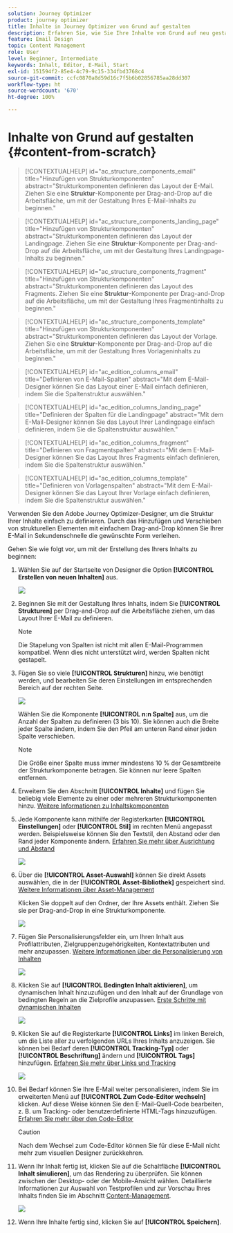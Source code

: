 ```yaml
---
solution: Journey Optimizer
product: journey optimizer
title: Inhalte in Journey Optimizer von Grund auf gestalten
description: Erfahren Sie, wie Sie Ihre Inhalte von Grund auf neu gestalten
feature: Email Design
topic: Content Management
role: User
level: Beginner, Intermediate
keywords: Inhalt, Editor, E-Mail, Start
exl-id: 151594f2-85e4-4c79-9c15-334fbd3768c4
source-git-commit: ccfc0870a8d59d16c7f5b6b02856785aa28dd307
workflow-type: ht
source-wordcount: '670'
ht-degree: 100%

---
```


# Inhalte von Grund auf gestalten {#content-from-scratch}

>[!CONTEXTUALHELP]
>id="ac_structure_components_email"
>title="Hinzufügen von Strukturkomponenten"
>abstract="Strukturkomponenten definieren das Layout der E-Mail. Ziehen Sie eine **Struktur**-Komponente per Drag-and-Drop auf die Arbeitsfläche, um mit der Gestaltung Ihres E-Mail-Inhalts zu beginnen."

>[!CONTEXTUALHELP]
>id="ac_structure_components_landing_page"
>title="Hinzufügen von Strukturkomponenten"
>abstract="Strukturkomponenten definieren das Layout der Landingpage. Ziehen Sie eine **Struktur**-Komponente per Drag-and-Drop auf die Arbeitsfläche, um mit der Gestaltung Ihres Landingpage-Inhalts zu beginnen."

>[!CONTEXTUALHELP]
>id="ac_structure_components_fragment"
>title="Hinzufügen von Strukturkomponenten"
>abstract="Strukturkomponenten definieren das Layout des Fragments. Ziehen Sie eine **Struktur**-Komponente per Drag-and-Drop auf die Arbeitsfläche, um mit der Gestaltung Ihres Fragmentinhalts zu beginnen."

>[!CONTEXTUALHELP]
>id="ac_structure_components_template"
>title="Hinzufügen von Strukturkomponenten"
>abstract="Strukturkomponenten definieren das Layout der Vorlage. Ziehen Sie eine **Struktur**-Komponente per Drag-and-Drop auf die Arbeitsfläche, um mit der Gestaltung Ihres Vorlageninhalts zu beginnen."


>[!CONTEXTUALHELP]
>id="ac_edition_columns_email"
>title="Definieren von E-Mail-Spalten"
>abstract="Mit dem E-Mail-Designer können Sie das Layout einer E-Mail einfach definieren, indem Sie die Spaltenstruktur auswählen."

>[!CONTEXTUALHELP]
>id="ac_edition_columns_landing_page"
>title="Definieren der Spalten für die Landingpage"
>abstract="Mit dem E-Mail-Designer können Sie das Layout Ihrer Landingpage einfach definieren, indem Sie die Spaltenstruktur auswählen."

>[!CONTEXTUALHELP]
>id="ac_edition_columns_fragment"
>title="Definieren von Fragmentspalten"
>abstract="Mit dem E-Mail-Designer können Sie das Layout Ihres Fragments einfach definieren, indem Sie die Spaltenstruktur auswählen."

>[!CONTEXTUALHELP]
>id="ac_edition_columns_template"
>title="Definieren von Vorlagenspalten"
>abstract="Mit dem E-Mail-Designer können Sie das Layout Ihrer Vorlage einfach definieren, indem Sie die Spaltenstruktur auswählen."


Verwenden Sie den Adobe Journey Optimizer-Designer, um die Struktur Ihrer Inhalte einfach zu definieren. Durch das Hinzufügen und Verschieben von strukturellen Elementen mit einfachem Drag-and-Drop können Sie Ihrer E-Mail in Sekundenschnelle die gewünschte Form verleihen.

Gehen Sie wie folgt vor, um mit der Erstellung des Ihrers Inhalts zu beginnen:

1. Wählen Sie auf der Startseite von Designer die Option **[!UICONTROL Erstellen von neuen Inhalten]** aus.

   ![](assets/email_designer.png)

1. Beginnen Sie mit der Gestaltung Ihres Inhalts, indem Sie **[!UICONTROL Strukturen]** per Drag-and-Drop auf die Arbeitsfläche ziehen, um das Layout Ihrer E-Mail zu definieren.

   >[!NOTE]
   >
   >Die Stapelung von Spalten ist nicht mit allen E-Mail-Programmen kompatibel. Wenn dies nicht unterstützt wird, werden Spalten nicht gestapelt.

   <!--Once placed in the email, you cannot move nor remove your components unless there is already a content component or a fragment placed inside. This is not true in AJO - TBC?-->

1. Fügen Sie so viele **[!UICONTROL Strukturen]** hinzu, wie benötigt werden, und bearbeiten Sie deren Einstellungen im entsprechenden Bereich auf der rechten Seite.

   ![](assets/email_designer_structure_components.png)

   Wählen Sie die Komponente **[!UICONTROL n:n Spalte]** aus, um die Anzahl der Spalten zu definieren (3 bis 10). Sie können auch die Breite jeder Spalte ändern, indem Sie den Pfeil am unteren Rand einer jeden Spalte verschieben.

   >[!NOTE]
   >
   >Die Größe einer Spalte muss immer mindestens 10 % der Gesamtbreite der Strukturkomponente betragen. Sie können nur leere Spalten entfernen.

1. Erweitern Sie den Abschnitt **[!UICONTROL Inhalte]** und fügen Sie beliebig viele Elemente zu einer oder mehreren Strukturkomponenten hinzu. [Weitere Informationen zu Inhaltskomponenten](content-components.md)

1. Jede Komponente kann mithilfe der Registerkarten **[!UICONTROL Einstellungen]** oder **[!UICONTROL Stil]** im rechten Menü angepasst werden. Beispielsweise können Sie den Textstil, den Abstand oder den Rand jeder Komponente ändern. [Erfahren Sie mehr über Ausrichtung und Abstand](alignment-and-padding.md)

   ![](assets/email_designer_structure_component.png)

1. Über die **[!UICONTROL Asset-Auswahl]** können Sie direkt Assets auswählen, die in der **[!UICONTROL Asset-Bibliothek]** gespeichert sind. [Weitere Informationen über Asset-Management](../integrations/assets.md)

   Klicken Sie doppelt auf den Ordner, der Ihre Assets enthält. Ziehen Sie sie per Drag-and-Drop in eine Strukturkomponente.

   ![](assets/email_designer_asset_picker.png)

1. Fügen Sie Personalisierungsfelder ein, um Ihren Inhalt aus Profilattributen, Zielgruppenzugehörigkeiten, Kontextattributen und mehr anzupassen. [Weitere Informationen über die Personalisierung von Inhalten](../personalization/personalize.md)

   ![](assets/email_designer_personalization.png)

1. Klicken Sie auf **[!UICONTROL Bedingten Inhalt aktivieren]**, um dynamischen Inhalt hinzuzufügen und den Inhalt auf der Grundlage von bedingten Regeln an die Zielprofile anzupassen. [Erste Schritte mit dynamischen Inhalten](../personalization/get-started-dynamic-content.md)

   ![](assets/email_designer_dynamic-content.png)

1. Klicken Sie auf die Registerkarte **[!UICONTROL Links]** im linken Bereich, um die Liste aller zu verfolgenden URLs Ihres Inhalts anzuzeigen. Sie können bei Bedarf deren **[!UICONTROL Tracking-Typ]** oder **[!UICONTROL Beschriftung]** ändern und **[!UICONTROL Tags]** hinzufügen. [Erfahren Sie mehr über Links und Tracking](message-tracking.md)

   ![](assets/email_designer_links.png)

1. Bei Bedarf können Sie Ihre E-Mail weiter personalisieren, indem Sie im erweiterten Menü auf **[!UICONTROL Zum Code-Editor wechseln]** klicken. Auf diese Weise können Sie den E-Mail-Quell-Code bearbeiten, z. B. um Tracking- oder benutzerdefinierte HTML-Tags hinzuzufügen. [Erfahren Sie mehr über den Code-Editor](code-content.md)

   >[!CAUTION]
   >
   >Nach dem Wechsel zum Code-Editor können Sie für diese E-Mail nicht mehr zum visuellen Designer zurückkehren.

1. Wenn Ihr Inhalt fertig ist, klicken Sie auf die Schaltfläche **[!UICONTROL Inhalt simulieren]**, um das Rendering zu überprüfen. Sie können zwischen der Desktop- oder der Mobile-Ansicht wählen. Detaillierte Informationen zur Auswahl von Testprofilen und zur Vorschau Ihres Inhalts finden Sie im Abschnitt [Content-Management](../content-management/preview-test.md).

   ![](assets/email_designer_simulate_content.png)

1. Wenn Ihre Inhalte fertig sind, klicken Sie auf **[!UICONTROL Speichern]**.

